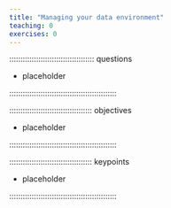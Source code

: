 ```yaml
---
title: "Managing your data environment"
teaching: 0
exercises: 0
---
```


:::::::::::::::::::::::::::::::::::::: questions

- placeholder

::::::::::::::::::::::::::::::::::::::::::::::::

::::::::::::::::::::::::::::::::::::: objectives

- placeholder

::::::::::::::::::::::::::::::::::::::::::::::::


::::::::::::::::::::::::::::::::::::: keypoints

- placeholder

::::::::::::::::::::::::::::::::::::::::::::::::
